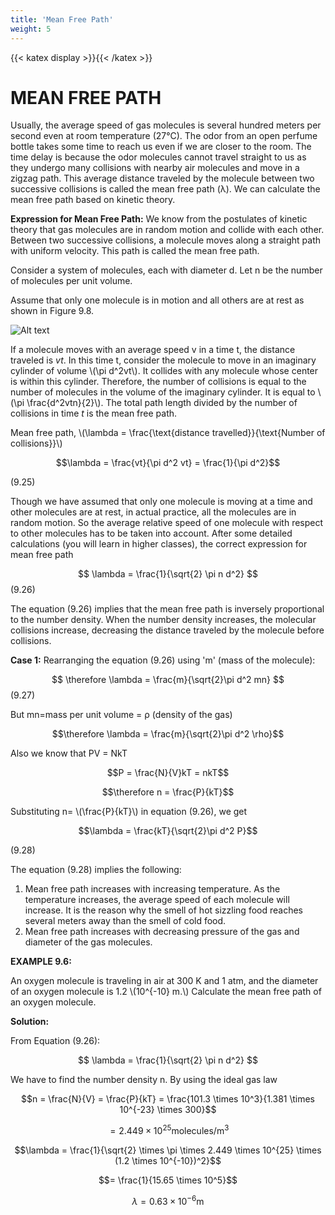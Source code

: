 ```yaml
---
title: 'Mean Free Path'
weight: 5
---
```

[comment]: <> (katex Header)
{{< katex display >}}{{< /katex >}}
 
# MEAN FREE PATH
 
Usually, the average speed of gas molecules is several hundred meters per second even at room temperature (27°C). The odor from an open perfume bottle takes some time to reach us even if we are closer to the room. The time delay is because the odor molecules cannot travel straight to us as they undergo many collisions with nearby air molecules and move in a zigzag path. This average distance traveled by the molecule between two successive collisions is called the mean free path (λ). We can calculate the mean free path based on kinetic theory.
 
**Expression for Mean Free Path:**
We know from the postulates of kinetic theory that gas molecules are in random motion and collide with each other. Between two successive collisions, a molecule moves along a straight path with uniform velocity. This path is called the mean free path.
 
Consider a system of molecules, each with diameter d. Let n be the number of molecules per unit volume.
 
Assume that only one molecule is in motion and all others are at rest as shown in Figure 9.8.
 
![Alt text](figure9.8.png)
 
If a molecule moves with an average speed v in a time t, the distance traveled is $vt$. In this time t, consider the molecule to move in an imaginary cylinder of volume \\(\pi d^2vt\\). It collides with any molecule whose center is within this cylinder. Therefore, the number of collisions is equal to the number of molecules in the volume of the imaginary cylinder. It is equal to \\(\pi \frac{d^2vtn}{2}\\). The total path length divided by the number of collisions in time $t$ is the mean free path.
 
Mean free path, \\(\lambda = \frac{\text{distance travelled}}{\text{Number of collisions}}\\)

$$\lambda = \frac{vt}{\pi d^2 vt} = \frac{1}{\pi d^2}$$

(9.25)
 
Though we have assumed that only one molecule is moving at a time and other molecules are at rest, in actual practice, all the molecules are in random motion. So the average relative speed of one molecule with respect to other molecules has to be taken into account. After some detailed calculations (you will learn in higher classes), the correct expression for mean free path
 
$$
\lambda = \frac{1}{\sqrt{2} \pi n d^2}
$$ (9.26)
 
The equation (9.26) implies that the mean free path is inversely proportional to the number density. When the number density increases, the molecular collisions increase, decreasing the distance traveled by the molecule before collisions.
 
**Case 1:**
Rearranging the equation (9.26) using 'm' (mass of the molecule):
 
$$
\therefore \lambda = \frac{m}{\sqrt{2}\pi d^2 mn}
$$ (9.27)
 
But mn=mass per unit volume = ρ (density of
the gas)

$$\therefore \lambda = \frac{m}{\sqrt{2}\pi d^2 \rho}$$

Also we know that PV = NkT

$$P = \frac{N}{V}kT = nkT$$

$$\therefore n = \frac{P}{kT}$$

Substituting n= \\(\frac{P}{kT}\\) in equation (9.26), we get

$$\lambda = \frac{kT}{\sqrt{2}\pi d^2 P}$$

(9.28)
 
The equation (9.28) implies the following:
1. Mean free path increases with increasing temperature. As the temperature increases, the average speed of each molecule will increase. It is the reason why the smell of hot sizzling food reaches several meters away than the smell of cold food.
2. Mean free path increases with decreasing pressure of the gas and diameter of the gas molecules.
 
**EXAMPLE 9.6:**

An oxygen molecule is traveling in air at 300 K and 1 atm, and the diameter of an oxygen molecule is 1.2 \\(10^{-10} m.\\) Calculate the mean free path of an oxygen molecule.
 
**Solution:**

From Equation (9.26):
 
$$
\lambda = \frac{1}{\sqrt{2} \pi n d^2}
$$
 
We have to find the number density n. By using the ideal gas law
 
$$n = \frac{N}{V} = \frac{P}{kT} = \frac{101.3 \times 10^3}{1.381 \times 10^{-23} \times 300}$$
 
$$= 2.449 \times 10^{25} \text{molecules/m}^3$$
 
$$\lambda = \frac{1}{\sqrt{2} \times \pi \times 2.449 \times 10^{25} \times (1.2 \times 10^{-10})^2}$$

$$= \frac{1}{15.65 \times 10^5}$$

$$\lambda = 0.63 \times 10^{-6} \text{m}$$

